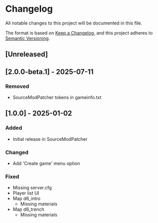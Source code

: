 # Changelog

All notable changes to this project will be documented in this file.

The format is based on [Keep a Changelog](https://keepachangelog.com/en/1.1.0/),
and this project adheres to [Semantic Versioning](https://semver.org/spec/v2.0.0.html).

## [Unreleased]

## [2.0.0-beta.1] - 2025-07-11

### Removed

- SourceModPatcher tokens in gameinfo.txt

## [1.0.0] - 2025-01-02

### Added

- Initial release in SourceModPatcher

### Changed

- Add 'Create game' menu option

### Fixed

- Missing server.cfg
- Player list UI
- Map d6_intro
  - Missing materials
- Map d6_trench
  - Missing materials
